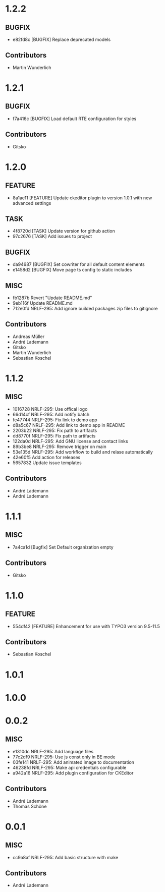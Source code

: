 # 1.2.2

## BUGFIX

- e82fd8c [BUGFIX] Replace deprecated models

## Contributors

- Martin Wunderlich

# 1.2.1

## BUGFIX

- f7a416c [BUGFIX] Load default RTE configuration for styles

## Contributors

- Gitsko

# 1.2.0

## FEATURE

- 8a1ae11 [FEATURE] Update ckeditor plugin to version 1.0.1 with new advanced settings

## TASK

- 4f8720d [TASK] Update version for github action
- 97c2676 [TASK] Add issues to project

## BUGFIX

- da94687 [BUGFIX] Set cowriter for all default content elements
- e1458d2 [BUGFIX] Move page ts config to static includes

## MISC

- fb1287b Revert "Update README.md"
- 9eb116f Update README.md
- 712e0fd NRLF-295: Add ignore builded packages zip files to gitignore

## Contributors

- Andreas Müller
- André Lademann
- Gitsko
- Martin Wunderlich
- Sebastian Koschel

# 1.1.2

## MISC

- 1016728 NRLF-295: Use offical logo
- 66d14cf NRLF-295: Add notify batch
- fe47744 NRLF-295: Fix link to demo app
- d8a5c67 NRLF-295: Add link to demo app in README
- 2203b22 NRLF-295: Fix path to artifacts
- dd8770f NRLF-295: Fix path to artifacts
- 122da0d NRLF-295: Add GNU license and contact links
- 89b3be8 NRLF-295: Remove trigger on main
- 53e135d NRLF-295: Add workflow to build and relase automatically
- 42e60f5 Add action for releases
- 5657832 Update issue templates

## Contributors

- André Lademann
- André Lademann

# 1.1.1

## MISC

- 7a4ca1d [Bugfix] Set Default organization empty

## Contributors

- Gitsko

# 1.1.0

## FEATURE

- 554df42 [FEATURE] Enhancement for use with TYPO3 version 9.5-11.5

## Contributors

- Sebastian Koschel

# 1.0.1

# 1.0.0

# 0.0.2

## MISC

- e1310dc NRLF-295: Add language files
- 77c2df9 NRLF-295: Use js const only in BE mode
- 03fe141 NRLF-295: Add animated image to documentation
- 46238fd NRLF-295: Make api credentials configurable
- a942a16 NRLF-295: Add plugin configuration for CKEditor

## Contributors

- André Lademann
- Thomas Schöne

# 0.0.1

## MISC

- cc9a8af NRLF-295: Add basic structure with make

## Contributors

- André Lademann

